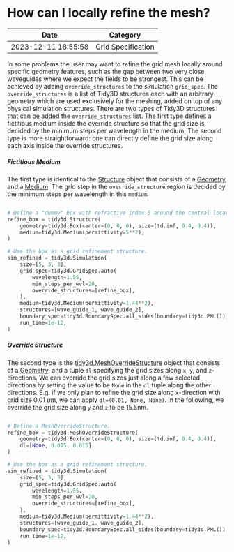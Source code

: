 # How can I locally refine the mesh?

| Date       | Category    |
|------------|-------------|
| 2023-12-11 18:55:58 | Grid Specification |


In some problems the user may want to refine the grid mesh locally around specific geometry features, such as the gap between two very close waveguides where we expect the fields to be strongest. This can be achieved by adding `override_structures` to the simulation `grid_spec`. The `override_structures` is a list of Tidy3D structures each with an arbitrary geometry which are used exclusively for the meshing, added on top of any physical simulation structures. There are two types of Tidy3D structures that can be added the `override_structures` list. The first type defines a fictitious medium inside the override structure so that the grid size is decided by the minimum steps per wavelength in the medium; The second type is more straightforward: one can directly define the grid size along each axis inside the override structures.

##### Fictitious Medium

The first type is identical to the [Structure](https://docs.flexcompute.com/projects/tidy3d/en/latest/_autosummary/tidy3d.Structure.html) object that consists of a [Geometry](https://docs.flexcompute.com/projects/tidy3d/en/latest/api.html#geometry) and a [Medium](https://docs.flexcompute.com/projects/tidy3d/en/latest/api.html#mediums). The grid step in the `override_structure` region is decided by the minimum steps per wavelength in this `medium`.



```python

# Define a "dummy" box with refractive index 5 around the central location of a slot waveguide.
refine_box = tidy3d.Structure(
    geometry=tidy3d.Box(center=(0, 0, 0), size=(td.inf, 0.4, 0.4)),
    medium=tidy3d.Medium(permittivity=5**2),
)

# Use the box as a grid refinement structure.
sim_refined = tidy3d.Simulation(
    size=[5, 3, 3],
    grid_spec=tidy3d.GridSpec.auto(
        wavelength=1.55,
        min_steps_per_wvl=20,
        override_structures=[refine_box],
    ),
    medium=tidy3d.Medium(permittivity=1.44**2),
    structures=[wave_guide_1, wave_guide_2],
    boundary_spec=tidy3d.BoundarySpec.all_sides(boundary=tidy3d.PML()),
    run_time=1e-12,
)

```



##### Override Structure

The second type is the [tidy3d.MeshOverrideStructure](https://docs.flexcompute.com/projects/tidy3d/en/latest/_autosummary/tidy3d.MeshOverrideStructure.html) object that consists of a [Geometry](https://docs.flexcompute.com/projects/tidy3d/en/latest/api.html#geometry), and a tuple `dl` specifying the grid sizes along `x`, `y`, and `z`\-directions. We can override the grid sizes just along a few selected directions by setting the value to be `None` in the `dl` tuple along the other directions. E.g. if we only plan to refine the grid size along `x`\-direction with grid size 0.01 $\mu$m, we can apply `dl=(0.01, None, None)`. In the following, we override the grid size along `y` and `z` to be 15.5nm.



```python

# Define a MeshOverrideStructure.
refine_box = tidy3d.MeshOverrideStructure(
    geometry=tidy3d.Box(center=(0, 0, 0), size=(td.inf, 0.4, 0.4)),
    dl=[None, 0.015, 0.015],
)

# Use the box as a grid refinement structure.
sim_refined = tidy3d.Simulation(
    size=[5, 3, 3],
    grid_spec=tidy3d.GridSpec.auto(
        wavelength=1.55,
        min_steps_per_wvl=20,
        override_structures=[refine_box],
    ),
    medium=tidy3d.Medium(permittivity=1.44**2),
    structures=[wave_guide_1, wave_guide_2],
    boundary_spec=tidy3d.BoundarySpec.all_sides(boundary=tidy3d.PML()),
    run_time=1e-12,
)

```

